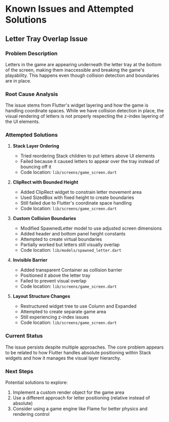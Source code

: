# Known Issues and Attempted Solutions

## Letter Tray Overlap Issue

### Problem Description
Letters in the game are appearing underneath the letter tray at the bottom of the screen, making them inaccessible and breaking the game's playability. This happens even though collision detection and boundaries are in place.

### Root Cause Analysis
The issue stems from Flutter's widget layering and how the game is handling coordinate spaces. While we have collision detection in place, the visual rendering of letters is not properly respecting the z-index layering of the UI elements.

### Attempted Solutions

1. **Stack Layer Ordering**
   - Tried reordering Stack children to put letters above UI elements
   - Failed because it caused letters to appear over the tray instead of bouncing off it
   - Code location: `lib/screens/game_screen.dart`

2. **ClipRect with Bounded Height**
   - Added ClipRect widget to constrain letter movement area
   - Used SizedBox with fixed height to create boundaries
   - Still failed due to Flutter's coordinate space handling
   - Code location: `lib/screens/game_screen.dart`

3. **Custom Collision Boundaries**
   - Modified SpawnedLetter model to use adjusted screen dimensions
   - Added header and bottom panel height constants
   - Attempted to create virtual boundaries
   - Partially worked but letters still visually overlap
   - Code location: `lib/models/spawned_letter.dart`

4. **Invisible Barrier**
   - Added transparent Container as collision barrier
   - Positioned it above the letter tray
   - Failed to prevent visual overlap
   - Code location: `lib/screens/game_screen.dart`

5. **Layout Structure Changes**
   - Restructured widget tree to use Column and Expanded
   - Attempted to create separate game area
   - Still experiencing z-index issues
   - Code location: `lib/screens/game_screen.dart`

### Current Status
The issue persists despite multiple approaches. The core problem appears to be related to how Flutter handles absolute positioning within Stack widgets and how it manages the visual layer hierarchy.

### Next Steps
Potential solutions to explore:
1. Implement a custom render object for the game area
2. Use a different approach for letter positioning (relative instead of absolute)
3. Consider using a game engine like Flame for better physics and rendering control
